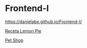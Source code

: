 # Frontend-I
https://danielabe.github.io/Frontend-I/

<a href="https://danielabe.github.io/Frontend-I/clase-5">Receta Lemon Pie</a>

<a href="https://danielabe.github.io/Frontend-I/petshop">Pet Shop</a>
